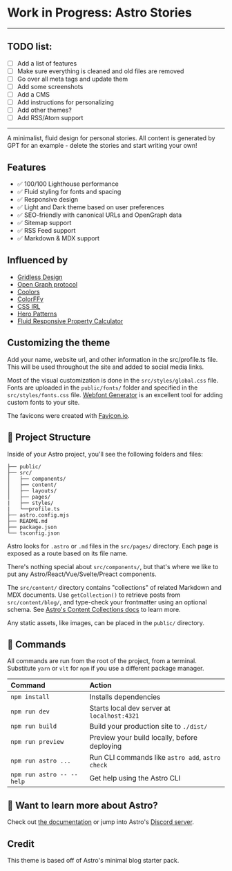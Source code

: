 # Work in Progress: Astro Stories

---

## TODO list:

- [ ] Add a list of features
- [ ] Make sure everything is cleaned and old files are removed
- [ ] Go over all meta tags and update them
- [ ] Add some screenshots
- [ ] Add a CMS
- [ ] Add instructions for personalizing
- [ ] Add other themes?
- [ ] Add RSS/Atom support

---

A minimalist, fluid design for personal stories. All content is generated by GPT for an example - delete the stories and start writing your own!

## Features

- ✅ 100/100 Lighthouse performance
- ✅ Fluid styling for fonts and spacing
- ✅ Responsive design
- ✅ Light and Dark theme based on user preferences
- ✅ SEO-friendly with canonical URLs and OpenGraph data
- ✅ Sitemap support
- ✅ RSS Feed support
- ✅ Markdown & MDX support

## Influenced by

- [Gridless Design](https://gridless.design/)
- [Open Graph protocol](https://ogp.me/)
- [Coolors](https://coolors.co/palettes/popular/desert)
- [ColorFFy](https://colorffy.com/color-scheme-generator?color=FDF7EC)
- [CSS IRL](https://css-irl.info/is-it-time-to-ditch-the-design-grid/)
- [Hero Patterns](https://heropatterns.com/)
- [Fluid Responsive Property Calculator](https://websemantics.uk/tools/fluid-responsive-property-calculator/)

## Customizing the theme

Add your name, website url, and other information in the src/profile.ts file. This will be used throughout the site and added to social media links.

Most of the visual customization is done in the `src/styles/global.css` file. Fonts are uploaded in the `public/fonts/` folder and specified in the `src/styles/fonts.css` file. [Webfont Generator](https://www.fontsquirrel.com/tools/webfont-generator) is an excellent tool for adding custom fonts to your site.

The favicons were created with [Favicon.io](https://favicon.io/).

## 🚀 Project Structure

Inside of your Astro project, you'll see the following folders and files:

```text
├── public/
├── src/
│   ├── components/
│   ├── content/
│   ├── layouts/
│   ├── pages/
|   ├── styles/
|   └──profile.ts
├── astro.config.mjs
├── README.md
├── package.json
└── tsconfig.json
```

Astro looks for `.astro` or `.md` files in the `src/pages/` directory. Each page is exposed as a route based on its file name.

There's nothing special about `src/components/`, but that's where we like to put any Astro/React/Vue/Svelte/Preact components.

The `src/content/` directory contains "collections" of related Markdown and MDX documents. Use `getCollection()` to retrieve posts from `src/content/blog/`, and type-check your frontmatter using an optional schema. See [Astro's Content Collections docs](https://docs.astro.build/en/guides/content-collections/) to learn more.

Any static assets, like images, can be placed in the `public/` directory.

## 🧞 Commands

All commands are run from the root of the project, from a terminal. Substitute `yarn` or `vlt` for `npm` if you use a different package manager.

| Command                   | Action                                           |
| :------------------------ | :----------------------------------------------- |
| `npm install`             | Installs dependencies                            |
| `npm run dev`             | Starts local dev server at `localhost:4321`      |
| `npm run build`           | Build your production site to `./dist/`          |
| `npm run preview`         | Preview your build locally, before deploying     |
| `npm run astro ...`       | Run CLI commands like `astro add`, `astro check` |
| `npm run astro -- --help` | Get help using the Astro CLI                     |

## 👀 Want to learn more about Astro?

Check out [the documentation](https://docs.astro.build) or jump into Astro's [Discord server](https://astro.build/chat).

## Credit

This theme is based off of Astro's minimal blog starter pack.

